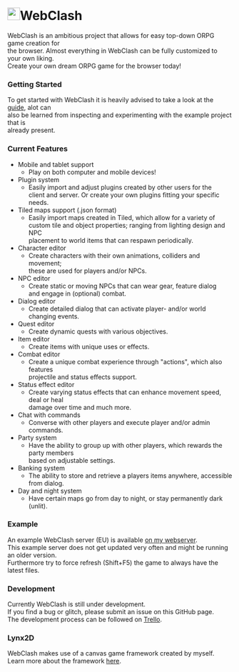 # <img src="https://raw.githubusercontent.com/arthurb123/WebClash/master/client/favicon.ico" width="28" height="28"/>WebClash<br>
WebClash is an ambitious project that allows for easy top-down ORPG game creation for<br>
the browser. Almost everything in WebClash can be fully customized to your own liking.<br>
Create your own dream ORPG game for the browser today!

### Getting Started<br>
To get started with WebClash it is heavily advised to take a look at the [guide](https://github.com/arthurb123/WebClash/blob/master/Guide.txt), alot can<br>
also be learned from inspecting and experimenting with the example project that is<br>
already present.

### Current Features<br>
* Mobile and tablet support<br>
  - Play on both computer and mobile devices!
* Plugin system<br>
  - Easily import and adjust plugins created by other users for the<br>
    client and server. Or create your own plugins fitting your specific needs.
* Tiled maps support (.json format)<br>
  - Easily import maps created in Tiled, which allow for a variety of<br>
    custom tile and object properties; ranging from lighting design and NPC<br>
    placement to world items that can respawn periodically.
* Character editor<br>
  - Create characters with their own animations, colliders and movement;<br>
    these are used for players and/or NPCs.
* NPC editor<br>
  - Create static or moving NPCs that can wear gear, feature dialog<br>
    and engage in (optional) combat.
* Dialog editor<br>
  - Create detailed dialog that can activate player- and/or world changing events.
* Quest editor<br>
  - Create dynamic quests with various objectives.
* Item editor<br>
  - Create items with unique uses or effects.
* Combat editor<br>
  - Create a unique combat experience through "actions", which also features<br>
    projectile and status effects support.
* Status effect editor<br>
  - Create varying status effects that can enhance movement speed, deal or heal<br>
    damage over time and much more.
* Chat with commands<br>
  - Converse with other players and execute player and/or admin commands.
* Party system<br>
  - Have the ability to group up with other players, which rewards the party members<br>
    based on adjustable settings.
* Banking system<br>
  - The ability to store and retrieve a players items anywhere, accessible from dialog.
* Day and night system<br>
  - Have certain maps go from day to night, or stay permanently dark (unlit).

### Example<br>
An example WebClash server (EU) is available [on my webserver](http://www.arthurb.nl/projects/webclash).<br>
This example server does not get updated very often and might be running an older version.<br>
Furthermore try to force refresh (Shift+F5) the game to always have the latest files.

### Development<br>
Currently WebClash is still under development.<br>
If you find a bug or glitch, please submit an issue on this GitHub page.<br>
The development process can be followed on [Trello](https://trello.com/b/658XHkJU/webclash).

### Lynx2D<br>
WebClash makes use of a canvas game framework created by myself.<br>
Learn more about the framework [here](http://www.lynx2d.com).

